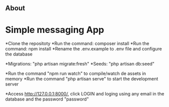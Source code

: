 
## About

# Simple messaging App

*Clone the repositoty
*Run the command: composer install
*Run the command: npm install
*Rename the .env.example to .env file and configure the database

*Migrations: "php artisan migrate:fresh"
*Seeds: "php artisan db:seed"

*Run the command "npm run watch" to compile/watch de assets in memory
*Run the command "php artisan serve" to start the development server

*Access http://127.0.0.1:8000/, click LOGIN and loging using any email in the database and the password "password"
